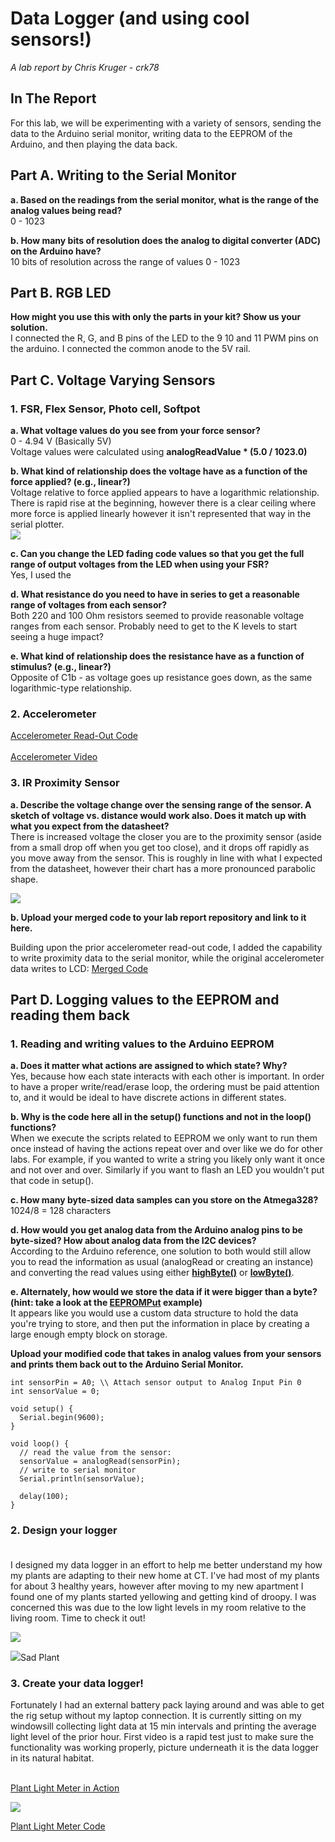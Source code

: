 # Data Logger (and using cool sensors!)

*A lab report by Chris Kruger - crk78*

## In The Report

For this lab, we will be experimenting with a variety of sensors, sending the data to the Arduino serial monitor, writing data to the EEPROM of the Arduino, and then playing the data back.

## Part A.  Writing to the Serial Monitor
 
**a. Based on the readings from the serial monitor, what is the range of the analog values being read?**<BR>
0 - 1023
 
**b. How many bits of resolution does the analog to digital converter (ADC) on the Arduino have?**<BR>
 10 bits of resolution across the range of values 0 - 1023

## Part B. RGB LED

**How might you use this with only the parts in your kit? Show us your solution.**<BR>
I connected the R, G, and B pins of the LED to the 9 10 and 11 PWM pins on the arduino. I connected the common anode to the 5V rail.

## Part C. Voltage Varying Sensors 
 
### 1. FSR, Flex Sensor, Photo cell, Softpot

**a. What voltage values do you see from your force sensor?**<BR>
0 - 4.94 V (Basically 5V)<BR>
Voltage values were calculated using **analogReadValue * (5.0 / 1023.0)**

**b. What kind of relationship does the voltage have as a function of the force applied? (e.g., linear?)**<BR>
 Voltage relative to force applied appears to have a logarithmic relationship. There is rapid rise at the beginning, however there is a clear ceiling where more force is applied linearly however it isn't represented that way in the serial plotter.
<BR><img src="https://i.imgur.com/cfJY3jK.png">

**c. Can you change the LED fading code values so that you get the full range of output voltages from the LED when using your FSR?**<BR>
 Yes, I used the 

**d. What resistance do you need to have in series to get a reasonable range of voltages from each sensor?**<BR>
 Both 220 and 100 Ohm resistors seemed to provide reasonable voltage ranges from each sensor. Probably need to get to the K levels to start seeing a huge impact? 

**e. What kind of relationship does the resistance have as a function of stimulus? (e.g., linear?)**<BR>
 Opposite of C1b - as voltage goes up resistance goes down, as the same logarithmic-type relationship.

### 2. Accelerometer
 
<a href="https://github.com/ckruger0/IDD-Fa18-Lab3/blob/master/accel_lcd_print.ino">Accelerometer Read-Out Code</a>
<BR><BR>
<a href="https://youtu.be/SXBwk8vGHSM">Accelerometer Video</a>

### 3. IR Proximity Sensor

**a. Describe the voltage change over the sensing range of the sensor. A sketch of voltage vs. distance would work also. Does it match up with what you expect from the datasheet?**<BR>
 There is increased voltage the closer you are to the proximity sensor (aside from a small drop off when you get too close), and it drops off rapidly as you move away from the sensor. This is roughly in line with what I expected from the datasheet, however their chart has a more pronounced parabolic shape.
 
<img src="https://i.imgur.com/gVVe1h0.png">

**b. Upload your merged code to your lab report repository and link to it here.**<BR>
 
 Building upon the prior accelerometer read-out code, I added the capability to write proximity data to the serial monitor, while the original accelerometer data writes to LCD: 
<a href = "https://github.com/ckruger0/IDD-Fa18-Lab3/blob/master/accel_vcnl_lcd.ino">Merged Code</a>

## Part D. Logging values to the EEPROM and reading them back
 
### 1. Reading and writing values to the Arduino EEPROM

**a. Does it matter what actions are assigned to which state? Why?**<BR>
 Yes, because how each state interacts with each other is important. In order to have a proper write/read/erase loop, the ordering must be paid attention to, and it would be ideal to have discrete actions in different states. 

**b. Why is the code here all in the setup() functions and not in the loop() functions?**<BR>
When we execute the scripts related to EEPROM we only want to run them once instead of having the actions repeat over and over like we do for other labs. For example, if you wanted to write a string you likely only want it once and not over and over. Similarly if you want to flash an LED you wouldn't put that code in setup().

**c. How many byte-sized data samples can you store on the Atmega328?**<BR>
 1024/8 = 128 characters

**d. How would you get analog data from the Arduino analog pins to be byte-sized? How about analog data from the I2C devices?**<BR>
 According to the Arduino reference, one solution to both would still allow you to read the information as usual (analogRead or creating an instance) and converting the read values using either **<a href="https://www.arduino.cc/reference/en/language/functions/bits-and-bytes/highbyte/">highByte()</a>** or **<a href="https://www.arduino.cc/reference/en/language/functions/bits-and-bytes/lowbyte/">lowByte()</a>**.

**e. Alternately, how would we store the data if it were bigger than a byte? (hint: take a look at the [EEPROMPut](https://www.arduino.cc/en/Reference/EEPROMPut) example)**<BR>
 It appears like you would use a custom data structure to hold the data you're trying to store, and then put the information in place by creating a large enough empty block on storage.

**Upload your modified code that takes in analog values from your sensors and prints them back out to the Arduino Serial Monitor.**

```
int sensorPin = A0; \\ Attach sensor output to Analog Input Pin 0
int sensorValue = 0;

void setup() {
  Serial.begin(9600);
}

void loop() {
  // read the value from the sensor:
  sensorValue = analogRead(sensorPin);
  // write to serial monitor
  Serial.println(sensorValue);
  
  delay(100);
}
```

### 2. Design your logger<BR><BR>
 
I designed my data logger in an effort to help me better understand my how my plants are adapting to their new home at CT. I've had most of my plants for about 3 healthy years, however after moving to my new apartment I found one of my plants started yellowing and getting kind of droopy. I was concerned this was due to the low light levels in my room relative to the living room. Time to check it out!

<img src="https://i.imgur.com/4M3GxX5.png">

<img src="https://i.imgur.com/wxSUKZM.jpg">Sad Plant

### 3. Create your data logger!<BR>
 
 Fortunately I had an external battery pack laying around and was able to get the rig setup without my laptop connection. It is currently sitting on my windowsill collecting light data at 15 min intervals and printing the average light level of the prior hour. First video is a rapid test just to make sure the functionality was working properly, picture underneath it is the data logger in its natural habitat.<BR><BR>
 
 <a href="https://youtu.be/sclBxsICPKM">Plant Light Meter in Action</a><BR>
 
 <img src="https://i.imgur.com/EAYhgAs.jpg"><BR>
 
 <a href="https://github.com/ckruger0/IDD-Fa18-Lab3/blob/master/plant_photo_sensor.ino">Plant Light Meter Code</a>
